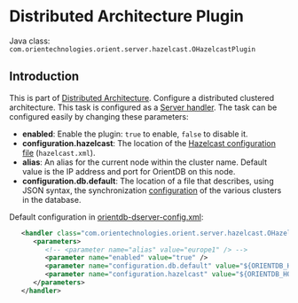 # Distributed Architecture Plugin

Java class: <code>com.orientechnologies.orient.server.hazelcast.OHazelcastPlugin</code>

## Introduction

This is part of [Distributed Architecture](Distributed-Architecture.md). Configure a distributed clustered architecture. This task is configured as a [Server handler](DB-Server.md#handlers). The task can be configured easily by changing these parameters:
- **enabled**: Enable the plugin: `true` to enable, `false` to disable it.
- **configuration.hazelcast**: The location of the [Hazelcast configuration file](Distributed-Configuration.md#hazelcast-configuration) (`hazelcast.xml`).
- **alias**: An alias for the current node within the cluster name. Default value is the IP address and port for OrientDB on this node.
- **configuration.db.default**: The location of a file that describes, using JSON syntax, the synchronization [configuration](Distributed-Configuration.md#default-distributed-db-configjson) of the various clusters in the database.

Default configuration in [orientdb-dserver-config.xml](Distributed-Configuration.md#orientdb-dserver-configxml):

```xml
   <handler class="com.orientechnologies.orient.server.hazelcast.OHazelcastPlugin">
      <parameters>
         <!-- <parameter name="alias" value="europe1" /> -->
         <parameter name="enabled" value="true" />
         <parameter name="configuration.db.default" value="${ORIENTDB_HOME}/config/default-distributed-db-config.json" />
         <parameter name="configuration.hazelcast" value="${ORIENTDB_HOME}/config/hazelcast.xml" />
      </parameters>
   </handler>
```